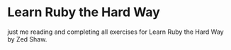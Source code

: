 # Learn Ruby the Hard Way

just me reading and completing all exercises for Learn Ruby the Hard Way by Zed Shaw.
